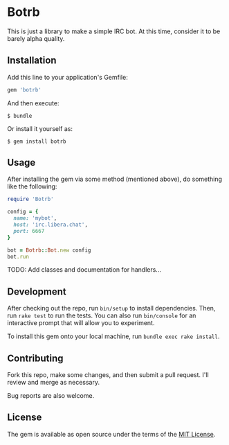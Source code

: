 # Botrb

This is just a library to make a simple IRC bot. At this time, consider it to be barely alpha quality.

## Installation

Add this line to your application's Gemfile:

```ruby
gem 'botrb'
```

And then execute:

    $ bundle

Or install it yourself as:

    $ gem install botrb

## Usage

After installing the gem via some method (mentioned above), do something like the following:

```ruby
require 'Botrb'

config = {
  name: 'mybot',
  host: 'irc.libera.chat',
  port: 6667
}

bot = Botrb::Bot.new config
bot.run
```

TODO: Add classes and documentation for handlers...

## Development

After checking out the repo, run `bin/setup` to install dependencies. Then, run `rake test` to run the tests. You can also run `bin/console` for an interactive prompt that will allow you to experiment.

To install this gem onto your local machine, run `bundle exec rake install`.

## Contributing

Fork this repo, make some changes, and then submit a pull request. I'll review and merge as necessary.

Bug reports are also welcome.

## License

The gem is available as open source under the terms of the [MIT License](https://opensource.org/licenses/MIT).
